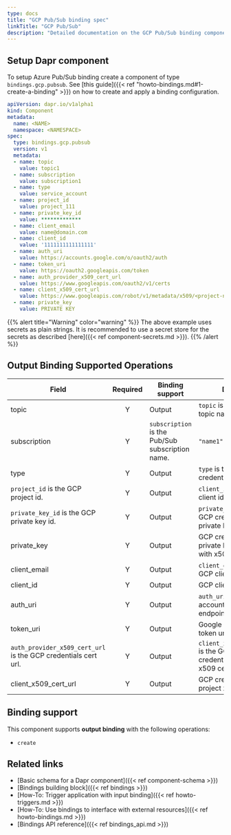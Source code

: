 ```yaml
---
type: docs
title: "GCP Pub/Sub binding spec"
linkTitle: "GCP Pub/Sub"
description: "Detailed documentation on the GCP Pub/Sub binding component"
---
```


## Setup Dapr component

To setup Azure Pub/Sub binding create a component of type `bindings.gcp.pubsub`. See [this guide]({{< ref "howto-bindings.md#1-create-a-binding" >}}) on how to create and apply a binding configuration.


```yaml
apiVersion: dapr.io/v1alpha1
kind: Component
metadata:
  name: <NAME>
  namespace: <NAMESPACE>
spec:
  type: bindings.gcp.pubsub
  version: v1
  metadata:
  - name: topic
    value: topic1
  - name: subscription
    value: subscription1
  - name: type
    value: service_account
  - name: project_id
    value: project_111
  - name: private_key_id
    value: *************
  - name: client_email
    value: name@domain.com
  - name: client_id
    value: '1111111111111111'
  - name: auth_uri
    value: https://accounts.google.com/o/oauth2/auth
  - name: token_uri
    value: https://oauth2.googleapis.com/token
  - name: auth_provider_x509_cert_url
    value: https://www.googleapis.com/oauth2/v1/certs
  - name: client_x509_cert_url
    value: https://www.googleapis.com/robot/v1/metadata/x509/<project-name>.iam.gserviceaccount.com
  - name: private_key
    value: PRIVATE KEY
```
{{% alert title="Warning" color="warning" %}}
The above example uses secrets as plain strings. It is recommended to use a secret store for the secrets as described [here]({{< ref component-secrets.md >}}).
{{% /alert %}}

## Output Binding Supported Operations

| Field                                                          | Required | Binding support                                  | Details                                                              | Example                                                                                          |
| -------------------------------------------------------------- |:--------:| ------------------------------------------------ | -------------------------------------------------------------------- | ------------------------------------------------------------------------------------------------ |
| topic                                                          |    Y     | Output                                           | `topic` is the Pub/Sub topic name.                                   | `"topic1"`                                                                                       |
| subscription                                                   |    Y     | `subscription` is the Pub/Sub subscription name. | `"name1"`                                                            |                                                                                                  |
| type                                                           |    Y     | Output                                           | `type` is the GCP credentials type.                                  | `service_account`                                                                                |
| `project_id` is the GCP project id.                            |    Y     | Output                                           | `client_id` is the GCP client id.                                    | `projectId`                                                                                      |
| `private_key_id` is the GCP private key id.                    |    Y     | Output                                           | `private_key` is the GCP credentials private key.                    | `"privateKeyId"`                                                                                 |
| private_key                                                    |    Y     | Output                                           | GCP credentials private key. Replace with x509 cert                  | `12345-12345`                                                                                    |
| client_email                                                   |    Y     | Output                                           | `client_email` is the GCP client email.                              | `"client@email.com"`                                                                             |
| client_id                                                      |    Y     | Output                                           | GCP client id                                                        | `0123456789-0123456789`                                                                          |
| auth_uri                                                       |    Y     | Output                                           | `auth_uri` is Google account OAuth endpoint.                         | `<code>token_uri` is Google account token uri.</code>                                         |
| token_uri                                                      |    Y     | Output                                           | Google account token uri                                             | `https://oauth2.googleapis.com/token`                                                            |
| `auth_provider_x509_cert_url` is the GCP credentials cert url. |    Y     | Output                                           | `client_x509_cert_url` is the GCP credentials project x509 cert url. | `https://www.googleapis.com/oauth2/v1/certs`                                                     |
| client_x509_cert_url                                         |    Y     | Output                                           | GCP credentials project x509 cert url                                | `https://www.googleapis.com/robot/v1/metadata/x509/<PROJECT_NAME>.iam.gserviceaccount.com` |

## Binding support

This component supports **output binding** with the following operations:

- `create`

## Related links

- [Basic schema for a Dapr component]({{< ref component-schema >}})
- [Bindings building block]({{< ref bindings >}})
- [How-To: Trigger application with input binding]({{< ref howto-triggers.md >}})
- [How-To: Use bindings to interface with external resources]({{< ref howto-bindings.md >}})
- [Bindings API reference]({{< ref bindings_api.md >}})

